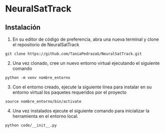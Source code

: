 
# NeuralSatTrack



## Instalación

1. En su editor de código de preferencia, abra una nueva terminal y clone el repositorio de NeuralSatTrack

```git clone https://github.com/TaniaPedrazaG/NeuralSatTrack.git```

2. Una vez clonado, cree un nuevo entorno virtual ejecutando el siguiente comando

```python -m venv nombre_entorno```

3. Con el entorno creado, ejecute la siguiente línea para instalar en su entorno virtual los paquetes requeridos por el proyecto

```source nombre_entorno/bin/activate```

4. Una vez instalados ejecute el siguiente comando para inicializar la herramienta en el entorno local.

```python code/__init__.py```
